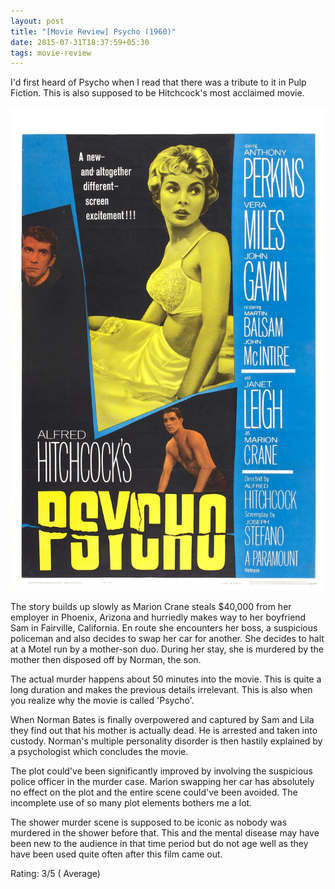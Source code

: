 ```yaml
---
layout: post
title: "[Movie Review] Psycho (1960)"
date: 2015-07-31T18:37:59+05:30
tags: movie-review
---
```


I'd first heard of Psycho when I read that there was a tribute to it in Pulp Fiction.
This is also supposed to be Hitchcock's most acclaimed movie.

![Psycho (1960)](/img/movie-poster-psycho.jpg 'Psycho (1960')

The story builds up slowly as Marion Crane steals $40,000 from her employer in Phoenix, Arizona and hurriedly makes way to her boyfriend Sam in Fairville, California.
En route she encounters her boss, a suspicious policeman and also decides to swap her car for another.
She decides to halt at a Motel run by a mother-son duo.
During her stay, she is murdered by the mother then disposed off by Norman, the son.

The actual murder happens about 50 minutes into the movie.
This is quite a long duration and  makes the previous details irrelevant.
This is also when you realize why the movie is called 'Psycho'.

When Norman Bates is finally overpowered and captured by Sam and Lila they find out that his mother is actually dead.
He is arrested and taken into custody. 
Norman's multiple personality disorder is then hastily explained by a psychologist which concludes the movie.

The plot could've been significantly improved by involving the suspicious police officer in the murder case.
Marion swapping her car has absolutely no effect on the plot and the entire scene could've been avoided.
The incomplete use of so many plot elements bothers me a lot.

The shower murder scene is supposed to be iconic as nobody was murdered in the shower before that.
This and the mental disease may have been new to the audience in that time period but do not age well as they have been used quite often after this film came out.

Rating: 3/5 ( Average)

